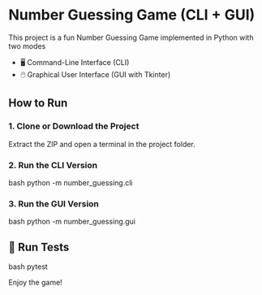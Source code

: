 #  Number Guessing Game (CLI + GUI)

This project is a fun Number Guessing Game implemented in Python with two modes
- 🖥️ Command-Line Interface (CLI)
- 🖱️ Graphical User Interface (GUI with Tkinter)

##  How to Run

### 1. Clone or Download the Project
Extract the ZIP and open a terminal in the project folder.

### 2. Run the CLI Version
bash
python -m number_guessing.cli


### 3. Run the GUI Version
bash
python -m number_guessing.gui


## 🧪 Run Tests
bash
pytest


Enjoy the game! 
